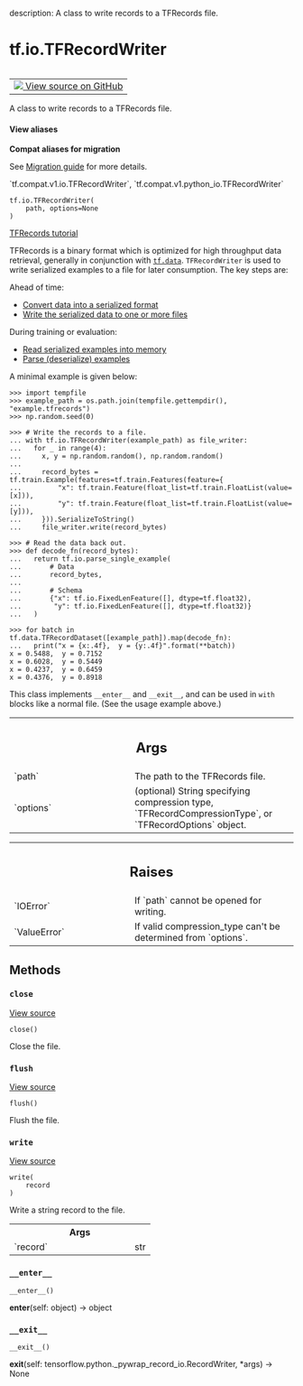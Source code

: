 description: A class to write records to a TFRecords file.

<div itemscope itemtype="http://developers.google.com/ReferenceObject">
<meta itemprop="name" content="tf.io.TFRecordWriter" />
<meta itemprop="path" content="Stable" />
<meta itemprop="property" content="__enter__"/>
<meta itemprop="property" content="__exit__"/>
<meta itemprop="property" content="__init__"/>
<meta itemprop="property" content="__new__"/>
<meta itemprop="property" content="close"/>
<meta itemprop="property" content="flush"/>
<meta itemprop="property" content="write"/>
</div>

# tf.io.TFRecordWriter

<!-- Insert buttons and diff -->

<table class="tfo-notebook-buttons tfo-api nocontent" align="left">
<td>
  <a target="_blank" href="https://github.com/tensorflow/tensorflow/blob/r2.3/tensorflow/python/lib/io/tf_record.py#L218-L321">
    <img src="https://www.tensorflow.org/images/GitHub-Mark-32px.png" />
    View source on GitHub
  </a>
</td>
</table>



A class to write records to a TFRecords file.

<section class="expandable">
  <h4 class="showalways">View aliases</h4>
  <p>
<b>Compat aliases for migration</b>
<p>See
<a href="https://www.tensorflow.org/guide/migrate">Migration guide</a> for
more details.</p>
<p>`tf.compat.v1.io.TFRecordWriter`, `tf.compat.v1.python_io.TFRecordWriter`</p>
</p>
</section>

<pre class="devsite-click-to-copy prettyprint lang-py tfo-signature-link">
<code>tf.io.TFRecordWriter(
    path, options=None
)
</code></pre>



<!-- Placeholder for "Used in" -->

[TFRecords tutorial](https://www.tensorflow.org/tutorials/load_data/tfrecord)

TFRecords is a binary format which is optimized for high throughput data
retrieval, generally in conjunction with <a href="../../tf/data.md"><code>tf.data</code></a>. `TFRecordWriter` is used
to write serialized examples to a file for later consumption. The key steps
are:

 Ahead of time:

 - [Convert data into a serialized format](
 https://www.tensorflow.org/tutorials/load_data/tfrecord#tfexample)
 - [Write the serialized data to one or more files](
 https://www.tensorflow.org/tutorials/load_data/tfrecord#tfrecord_files_in_python)

 During training or evaluation:

 - [Read serialized examples into memory](
 https://www.tensorflow.org/tutorials/load_data/tfrecord#reading_a_tfrecord_file)
 - [Parse (deserialize) examples](
 https://www.tensorflow.org/tutorials/load_data/tfrecord#reading_a_tfrecord_file)

A minimal example is given below:

```
>>> import tempfile
>>> example_path = os.path.join(tempfile.gettempdir(), "example.tfrecords")
>>> np.random.seed(0)
```

```
>>> # Write the records to a file.
... with tf.io.TFRecordWriter(example_path) as file_writer:
...   for _ in range(4):
...     x, y = np.random.random(), np.random.random()
...
...     record_bytes = tf.train.Example(features=tf.train.Features(feature={
...         "x": tf.train.Feature(float_list=tf.train.FloatList(value=[x])),
...         "y": tf.train.Feature(float_list=tf.train.FloatList(value=[y])),
...     })).SerializeToString()
...     file_writer.write(record_bytes)
```

```
>>> # Read the data back out.
>>> def decode_fn(record_bytes):
...   return tf.io.parse_single_example(
...       # Data
...       record_bytes,
...
...       # Schema
...       {"x": tf.io.FixedLenFeature([], dtype=tf.float32),
...        "y": tf.io.FixedLenFeature([], dtype=tf.float32)}
...   )
```

```
>>> for batch in tf.data.TFRecordDataset([example_path]).map(decode_fn):
...   print("x = {x:.4f},  y = {y:.4f}".format(**batch))
x = 0.5488,  y = 0.7152
x = 0.6028,  y = 0.5449
x = 0.4237,  y = 0.6459
x = 0.4376,  y = 0.8918
```

This class implements `__enter__` and `__exit__`, and can be used
in `with` blocks like a normal file. (See the usage example above.)

<!-- Tabular view -->
 <table class="responsive fixed orange">
<colgroup><col width="214px"><col></colgroup>
<tr><th colspan="2"><h2 class="add-link">Args</h2></th></tr>

<tr>
<td>
`path`
</td>
<td>
The path to the TFRecords file.
</td>
</tr><tr>
<td>
`options`
</td>
<td>
(optional) String specifying compression type,
`TFRecordCompressionType`, or `TFRecordOptions` object.
</td>
</tr>
</table>



<!-- Tabular view -->
 <table class="responsive fixed orange">
<colgroup><col width="214px"><col></colgroup>
<tr><th colspan="2"><h2 class="add-link">Raises</h2></th></tr>

<tr>
<td>
`IOError`
</td>
<td>
If `path` cannot be opened for writing.
</td>
</tr><tr>
<td>
`ValueError`
</td>
<td>
If valid compression_type can't be determined from `options`.
</td>
</tr>
</table>



## Methods

<h3 id="close"><code>close</code></h3>

<a target="_blank" href="https://github.com/tensorflow/tensorflow/blob/r2.3/tensorflow/python/lib/io/tf_record.py#L319-L321">View source</a>

<pre class="devsite-click-to-copy prettyprint lang-py tfo-signature-link">
<code>close()
</code></pre>

Close the file.


<h3 id="flush"><code>flush</code></h3>

<a target="_blank" href="https://github.com/tensorflow/tensorflow/blob/r2.3/tensorflow/python/lib/io/tf_record.py#L315-L317">View source</a>

<pre class="devsite-click-to-copy prettyprint lang-py tfo-signature-link">
<code>flush()
</code></pre>

Flush the file.


<h3 id="write"><code>write</code></h3>

<a target="_blank" href="https://github.com/tensorflow/tensorflow/blob/r2.3/tensorflow/python/lib/io/tf_record.py#L307-L313">View source</a>

<pre class="devsite-click-to-copy prettyprint lang-py tfo-signature-link">
<code>write(
    record
)
</code></pre>

Write a string record to the file.


<!-- Tabular view -->
 <table class="responsive fixed orange">
<colgroup><col width="214px"><col></colgroup>
<tr><th colspan="2">Args</th></tr>

<tr>
<td>
`record`
</td>
<td>
str
</td>
</tr>
</table>



<h3 id="__enter__"><code>__enter__</code></h3>

<pre class="devsite-click-to-copy prettyprint lang-py tfo-signature-link">
<code>__enter__()
</code></pre>

__enter__(self: object) -> object


<h3 id="__exit__"><code>__exit__</code></h3>

<pre class="devsite-click-to-copy prettyprint lang-py tfo-signature-link">
<code>__exit__()
</code></pre>

__exit__(self: tensorflow.python._pywrap_record_io.RecordWriter, *args) -> None




